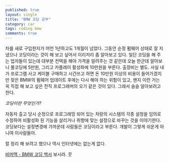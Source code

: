 ```yaml
---
published: true
layout: single
title: "BMW 코딩 공부"
category: car
tags: coding bmw
comments: true
---
```


차를 새로 구입한지가 어언 1년하고도 1개월이 넘었다. 그동안 순정 펌웨어 상태로 잘 지냈으나 코딩이라는 것이 해 보고 싶어서 이리저리 좀 알아보고 있다. 일단 코딩을 해 주는 업자들이 있는데 대부분 컨택을 해야 가격을 알려주는 것 같은데 오늘 한군데 알아보니 풀코딩에 5만원, 그리고 카플레이 활성화에 10만원을 부른다. 출장비는 별도. 사실 내가 프로그램 사고 케이블 구매하고 시간쓰고 하면 돈 10만원 이상의 비용이 들어가겠지만 잦은 BMW의 펌웨어 업데이트 후에는 다시 해야 하는 위험이 있고, 왠지 이런 거는 꼭 직접 해 보고 싶은 전직 프로그래머의 오기 같은 것이 있다. 그래서 슬슬 알아보려고 한다.

*코딩이란 무엇인가?*

자동차 출고 당시 순정으로 프로그래밍 되어 있는 차랑의 시스템의 각종 설정을 임의로 수정하여 비활성화 된 기능을 살리거나 취향에 맞는 설정으로 바꾸는 것을 이야기한다. 코딩보다는 설정변경에 가까운데 사람들은 코딩이라고 부른다. 개발이 그렇게 쉬운게 아니여 이사람들아. 

잘 정리 해 보려고 했으나 역시 인터넷에는 없는게 없다.

[비머맥 - BMW 코딩 백서](https://bimmermac.com/bmw-%ec%bd%94%eb%94%a9-%eb%b0%b1%ec%84%9c) 보시라. 끗
